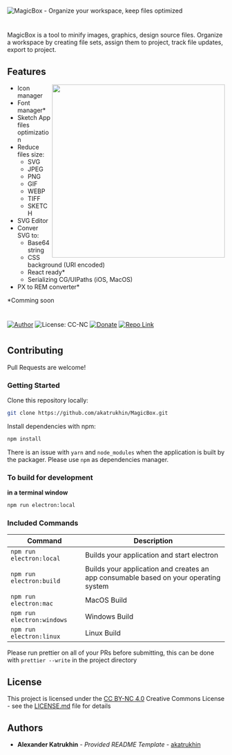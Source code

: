 ![MagicBox - Organize your workspace, keep files optimized](https://katrukhin.com/magic-box/github-header-3.jpg)

#

MagicBox is a tool to minify images, graphics, design source files. Organize a workspace by creating file sets, assign them to project, track file updates, export to project.

## Features

<img align="right" width="400" height="auto" src="https://katrukhin.com/magic-box/preview.gif">

- Icon manager
- Font manager*
- Sketch App files optimization
- Reduce files size:
  - SVG
  - JPEG
  - PNG
  - GIF
  - WEBP
  - TIFF
  - SKETCH
- SVG Editor
- Conver SVG to:
  - Base64 string
  - CSS background (URI encoded)
  - React ready*
  - Serializing CG/UIPaths (iOS, MacOS)
- PX to REM converter*

 *Comming soon
 
 #
[![Author](https://img.shields.io/badge/Author-katrukhin-brightgreen.svg)](https://katrukhin.com)
![License: CC-NC](https://img.shields.io/badge/License-CCNC-blue.svg)
[![Donate](https://img.shields.io/badge/Donate-PayPal-brightgreen.svg)](https://paypal.me/katrukhin)
[![Repo Link](https://img.shields.io/badge/Repo-Link-black.svg)](https://github.com/akatrukhin/MagicBox)
 #

## Contributing

Pull Requests are welcome!

### Getting Started

Clone this repository locally:
``` bash
git clone https://github.com/akatrukhin/MagicBox.git
```
Install dependencies with npm:
``` bash
npm install
```
There is an issue with `yarn` and `node_modules` when the application is built by the packager. Please use `npm` as dependencies manager.

### To build for development

**in a terminal window** 
``` bash
npm run electron:local
```

### Included Commands

|Command|Description|
|--|--|
|`npm run electron:local`| Builds your application and start electron |
|`npm run electron:build`| Builds your application and creates an app consumable based on your operating system |
|`npm run electron:mac`| MacOS Build |
|`npm run electron:windows`| Windows Build |
|`npm run electron:linux`| Linux Build |

Please run prettier on all of your PRs before submitting, this can be done with `prettier --write` in the project directory

## License

This project is licensed under the [CC BY-NC 4.0](LICENSE.md)
Creative Commons License - see the [LICENSE.md](LICENSE.md) file for
details

## Authors

  - **Alexander Katrukhin** - *Provided README Template* -
    [akatrukhin](https://github.com/akatrukhin)
